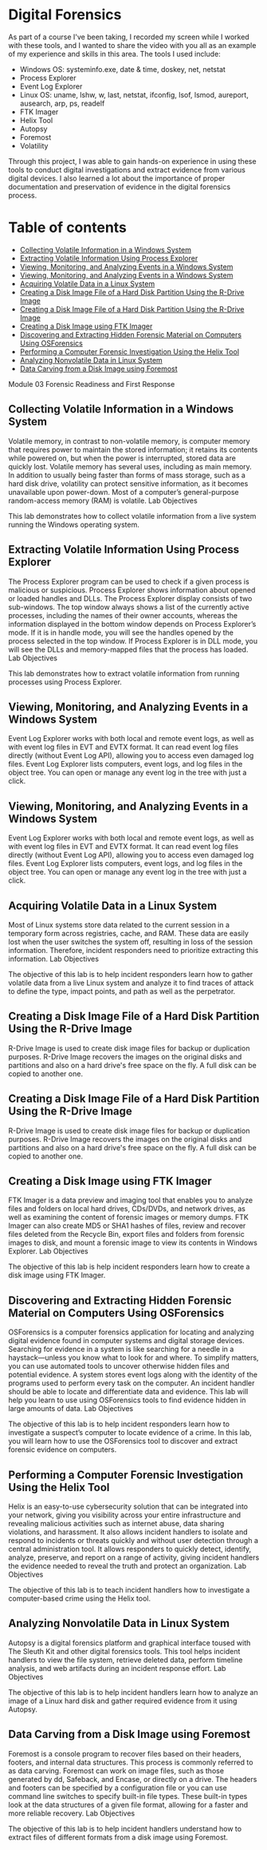 # Digital Forensics
As part of a course I've been taking, I recorded my screen while I worked with these tools, and I wanted to share the video with you all as an example of my experience and skills in this area. The tools I used include:

- Windows OS: systeminfo.exe, date & time, doskey, net, netstat
- Process Explorer
- Event Log Explorer
- Linux OS: uname, lshw, w, last, netstat, ifconfig, lsof, lsmod, aureport, ausearch, arp, ps, readelf
- FTK Imager
- Helix Tool
- Autopsy
- Foremost
- Volatility

Through this project, I was able to gain hands-on experience in using these tools to conduct digital investigations and extract evidence from various digital devices. I also learned a lot about the importance of proper documentation and preservation of evidence in the digital forensics process.

# Table of contents

- [Collecting Volatile Information in a Windows System](#Collecting-Volatile-Information-in-a-Windows-System)
- [Extracting Volatile Information Using Process Explorer](#Extracting-Volatile-Information-Using-Process-Explorer)
- [Viewing, Monitoring, and Analyzing Events in a Windows System](#Viewing-Monitoring-and-Analyzing-Events-in-a-Windows-System)
- [Viewing, Monitoring, and Analyzing Events in a Windows System](#Viewing-Monitoring-and-Analyzing-Events-in-a-Windows-System)
- [Acquiring Volatile Data in a Linux System](#Acquiring-Volatile-Data-in-a-Linux-System)
- [Creating a Disk Image File of a Hard Disk Partition Using the R-Drive Image](#Creating-a-Disk-Image-File-of-a-Hard-Disk-Partition-Using-the-R-Drive-Image)
- [Creating a Disk Image File of a Hard Disk Partition Using the R-Drive Image](#Creating-a-Disk-Image-File-of-a-Hard-Disk-Partition-Using-the-R-Drive-Image)
- [Creating a Disk Image using FTK Imager](#Creating-a-Disk-Image-using-FTK-Imager)
- [Discovering and Extracting Hidden Forensic Material on Computers Using OSForensics](#Discovering-and-Extracting-Hidden-Forensic-Material-on-Computers-Using-OSForensics)
- [Performing a Computer Forensic Investigation Using the Helix Tool](#Performing-a-Computer-Forensic-Investigation-Using-the-Helix-Tool)
- [Analyzing Nonvolatile Data in Linux System](#Analyzing-Nonvolatile-Data-in-Linux-System)
- [Data Carving from a Disk Image using Foremost](#Data-Carving-from-a-Disk-Image-using-Foremost)

Module 03 Forensic Readiness and First Response
## Collecting Volatile Information in a Windows System
Volatile memory, in contrast to non-volatile memory, is computer memory that requires power to maintain the stored information; it retains its contents while powered on, but when the power is interrupted, stored data are quickly lost. Volatile memory has several uses, including as main memory. In addition to usually being faster than forms of mass storage, such as a hard disk drive, volatility can protect sensitive information, as it becomes unavailable upon power-down. Most of a computer’s general-purpose random-access memory (RAM) is volatile.
Lab Objectives

This lab demonstrates how to collect volatile information from a live system running the Windows operating system.

## Extracting Volatile Information Using Process Explorer
The Process Explorer program can be used to check if a given process is malicious or suspicious. Process Explorer shows information about opened or loaded handles and DLLs. The Process Explorer display consists of two sub-windows. The top window always shows a list of the currently active processes, including the names of their owner accounts, whereas the information displayed in the bottom window depends on Process Explorer’s mode. If it is in handle mode, you will see the handles opened by the process selected in the top window. If Process Explorer is in DLL mode, you will see the DLLs and memory-mapped files that the process has loaded.
Lab Objectives

This lab demonstrates how to extract volatile information from running processes using Process Explorer.

## Viewing, Monitoring, and Analyzing Events in a Windows System
Event Log Explorer works with both local and remote event logs, as well as with event log files in EVT and EVTX format. It can read event log files directly (without Event Log API), allowing you to access even damaged log files. Event Log Explorer lists computers, event logs, and log files in the object tree. You can open or manage any event log in the tree with just a click.
## Viewing, Monitoring, and Analyzing Events in a Windows System
Event Log Explorer works with both local and remote event logs, as well as with event log files in EVT and EVTX format. It can read event log files directly (without Event Log API), allowing you to access even damaged log files. Event Log Explorer lists computers, event logs, and log files in the object tree. You can open or manage any event log in the tree with just a click.

## Acquiring Volatile Data in a Linux System
Most of Linux systems store data related to the current session in a temporary form across registries, cache, and RAM. These data are easily lost when the user switches the system off, resulting in loss of the session information. Therefore, incident responders need to prioritize extracting this information.
Lab Objectives

The objective of this lab is to help incident responders learn how to gather volatile data from a live Linux system and analyze it to find traces of attack to define the type, impact points, and path as well as the perpetrator.

## Creating a Disk Image File of a Hard Disk Partition Using the R-Drive Image
R-Drive Image is used to create disk image files for backup or duplication purposes. R-Drive Image recovers the images on the original disks and partitions and also on a hard drive's free space on the fly. A full disk can be copied to another one.
## Creating a Disk Image File of a Hard Disk Partition Using the R-Drive Image
R-Drive Image is used to create disk image files for backup or duplication purposes. R-Drive Image recovers the images on the original disks and partitions and also on a hard drive's free space on the fly. A full disk can be copied to another one.

## Creating a Disk Image using FTK Imager
FTK Imager is a data preview and imaging tool that enables you to analyze files and folders on local hard drives, CDs/DVDs, and network drives, as well as examining the content of forensic images or memory dumps. FTK Imager can also create MD5 or SHA1 hashes of files, review and recover files deleted from the Recycle Bin, export files and folders from forensic images to disk, and mount a forensic image to view its contents in Windows Explorer.
Lab Objectives

The objective of this lab is help incident responders learn how to create a disk image using FTK Imager.

## Discovering and Extracting Hidden Forensic Material on Computers Using OSForensics
OSForensics is a computer forensics application for locating and analyzing digital evidence found in computer systems and digital storage devices. Searching for evidence in a system is like searching for a needle in a haystack—unless you know what to look for and where. To simplify matters, you can use automated tools to uncover otherwise hidden files and potential evidence. A system stores event logs along with the identity of the programs used to perform every task on the computer. An incident handler should be able to locate and differentiate data and evidence. This lab will help you learn to use using OSForensics tools to find evidence hidden in large amounts of data.
Lab Objectives

The objective of this lab is to help incident responders learn how to investigate a suspect’s computer to locate evidence of a crime. In this lab, you will learn how to use the OSForensics tool to discover and extract forensic evidence on computers.

## Performing a Computer Forensic Investigation Using the Helix Tool
Helix is an easy-to-use cybersecurity solution that can be integrated into your network, giving you visibility across your entire infrastructure and revealing malicious activities such as internet abuse, data sharing violations, and harassment. It also allows incident handlers to isolate and respond to incidents or threats quickly and without user detection through a central administration tool. It allows responders to quickly detect, identify, analyze, preserve, and report on a range of activity, giving incident handlers the evidence needed to reveal the truth and protect an organization.
Lab Objectives

The objective of this lab is to teach incident handlers how to investigate a computer-based crime using the Helix tool.

## Analyzing Nonvolatile Data in Linux System
Autopsy is a digital forensics platform and graphical interface toused with The Sleuth Kit and other digital forensics tools. This tool helps incident handlers to view the file system, retrieve deleted data, perform timeline analysis, and web artifacts during an incident response effort.
Lab Objectives

The objective of this lab is to help incident handlers learn how to analyze an image of a Linux hard disk and gather required evidence from it using Autopsy.

 ## Data Carving from a Disk Image using Foremost
Foremost is a console program to recover files based on their headers, footers, and internal data structures. This process is commonly referred to as data carving. Foremost can work on image files, such as those generated by dd, Safeback, and Encase, or directly on a drive. The headers and footers can be specified by a configuration file or you can use command line switches to specify built-in file types. These built-in types look at the data structures of a given file format, allowing for a faster and more reliable recovery.
Lab Objectives

The objective of this lab is to help incident handlers understand how to extract files of different formats from a disk image using Foremost.
